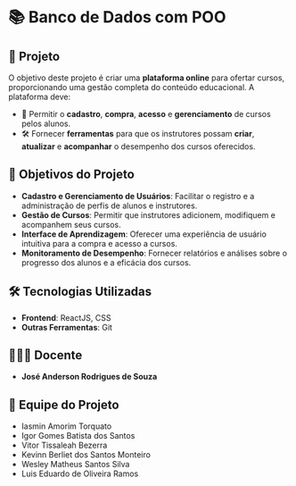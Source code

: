 # 📚 Banco de Dados com POO

## 📜 Projeto

O objetivo deste projeto é criar uma **plataforma online** para ofertar cursos, proporcionando uma gestão completa do conteúdo educacional. A plataforma deve:

- 🔐 Permitir o **cadastro**, **compra**, **acesso** e **gerenciamento** de cursos pelos alunos.
- 🛠️ Fornecer **ferramentas** para que os instrutores possam **criar**, **atualizar** e **acompanhar** o desempenho dos cursos oferecidos.

## 🎯 Objetivos do Projeto

- **Cadastro e Gerenciamento de Usuários**: Facilitar o registro e a administração de perfis de alunos e instrutores.
- **Gestão de Cursos**: Permitir que instrutores adicionem, modifiquem e acompanhem seus cursos.
- **Interface de Aprendizagem**: Oferecer uma experiência de usuário intuitiva para a compra e acesso a cursos.
- **Monitoramento de Desempenho**: Fornecer relatórios e análises sobre o progresso dos alunos e a eficácia dos cursos.

## 🛠️ Tecnologias Utilizadas

- **Frontend**: ReactJS, CSS
- **Outras Ferramentas**: Git

## 👨🏽‍🏫 Docente

- **José Anderson Rodrigues de Souza**

## 👤 Equipe do Projeto

- Iasmin Amorim Torquato
- Igor Gomes Batista dos Santos
- Vitor Tissaleah Bezerra
- Kevinn Berliet dos Santos Monteiro
- Wesley Matheus Santos Silva
- Luis Eduardo de Oliveira Ramos  
